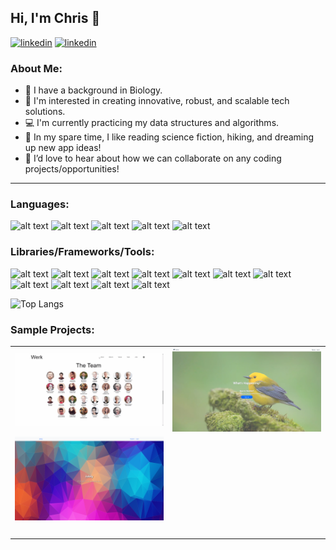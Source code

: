 ## Hi, I'm Chris 🖖
[![linkedin](https://img.shields.io/badge/LinkedIn-0077B5?style=for-the-badge&logo=linkedin&logoColor=white)](https://www.linkedin.com/in/chris-lim-224637243/)
[![linkedin](https://img.shields.io/badge/Gmail-D14836?style=for-the-badge&logo=gmail&logoColor=white)](mailto:cli3338198@gmail.com)

 

### About Me: 
- 🧬 I have a background in Biology.
- 👀 I'm interested in creating innovative, robust, and scalable tech solutions.
- 💻 I'm currently practicing my data structures and algorithms.
- 🚀 In my spare time, I like reading science fiction, hiking, and dreaming up new app ideas!
- 💞️ I’d love to hear about how we can collaborate on any coding projects/opportunities!
 

* * * 

### Languages: 
![alt text](https://img.shields.io/badge/-JavaScript-F7DF1E?logo=javascript&logoColor=white&style=for-the-badge)
![alt text](https://img.shields.io/badge/-Python-3776AB?logo=python&logoColor=white&style=for-the-badge)
![alt text](https://img.shields.io/badge/-TypeScript-3178C6?logo=typescript&logoColor=white&style=for-the-badge)
![alt text](https://img.shields.io/badge/HTML5-E34F26?style=for-the-badge&logo=html5&logoColor=white)
![alt text](https://img.shields.io/badge/CSS3-1572B6?style=for-the-badge&logo=css3&logoColor=white)

### Libraries/Frameworks/Tools: 
![alt text](https://img.shields.io/badge/-ReactJs-61DAFB?logo=react&logoColor=white&style=for-the-badge)
![alt text](https://img.shields.io/badge/-Node.js-339933?logo=node.js&logoColor=white&style=for-the-badge)
![alt text](https://img.shields.io/badge/-Express-000000?logo=express&logoColor=white&style=for-the-badge)
![alt text](https://img.shields.io/badge/-Flask-000000?logo=flask&logoColor=white&style=for-the-badge)
![alt text](https://img.shields.io/badge/-Jasmine-8A4182?logo=jasmine&logoColor=white&style=for-the-badge)
![alt text](https://img.shields.io/badge/-Jest-C21325?logo=jest&logoColor=white&style=for-the-badge)
![alt text](https://img.shields.io/badge/-PostgreSQL-4169E1?logo=postgresql&logoColor=white&style=for-the-badge)
![alt text](https://img.shields.io/badge/-SQLAlchemy-F40D12?logo=sqlalchemy&logoColor=white&style=for-the-badge)
![alt text](https://img.shields.io/badge/-jQuery-0769AD?logo=jquery&logoColor=white&style=for-the-badge)
![alt text](https://img.shields.io/badge/-Bootstrap-7952B3?logo=bootstrap&logoColor=white&style=for-the-badge)
![alt text](https://img.shields.io/badge/-AWS-232F3E?logo=amazonaws&logoColor=white&style=for-the-badge)

![Top Langs](https://github-readme-stats.vercel.app/api/top-langs/?username=cli3338198&hide=css,scss,html,plpgsql&theme=tokyonight)

### Sample Projects: 

<table style="border-collapse: collapse; width: 100%;">
  <tr>
    <td style="border: none;">
      <a href="https://github.com/cli3338198/q-demo">
        <img alt="" src="https://raw.githubusercontent.com/cli3338198/q-demo/master/front/public/01.gif" style="max-width: 100%;">
      </a>
    </td>
    <td style="border: none;">
      <a href="https://github.com/cli3338198/warbler">
        <img alt="" src="https://raw.githubusercontent.com/cli3338198/warbler/main/screen1.png" style="max-width: 100%;">
      </a>
    </td>
  </tr>
  <tr>
    <td style="border: none;">
      <a href="https://github.com/cli3338198/jobly">
        <img alt="" src="https://raw.githubusercontent.com/cli3338198/jobly/main/screen1.png" style="max-width: 100%;">
      </a>
    </td>
    <td style="border: none;">
      <a href="https://github.com/cli3338198/aim">
        <img alt="" src="https://raw.githubusercontent.com/cli3338198/aim/master/client/public/screenshot1.jpg" style="max-width: 100%;">
      </a>
    </td>
  </tr>
  <tr>
    <td style="border: none;">
      <a href="https://github.com/cli3338198/out">
        <img alt="" src="https://raw.githubusercontent.com/cli3338198/out/master/client/public/screenshot4.jpg" style="max-width: 100%;">
      </a>
    </td>
    <td style="border: none;">
      <!-- Add more images as needed -->
    </td>
  </tr>
</table>
